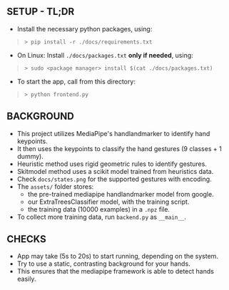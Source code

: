 ## SETUP - TL;DR

* Install the necessary python packages, using:
>  ``> pip install -r ./docs/requirements.txt``

* On Linux: Install ``./docs/packages.txt`` **only if needed**, using:
>``> sudo <package manager> install $(cat ./docs/packages.txt)``

* To start the app, call from this directory:
>``> python frontend.py``

## BACKGROUND

* This project utilizes MediaPipe's handlandmarker to identify hand keypoints.
* It then uses the keypoints to classify the hand gestures (9 classes  + 1 dummy).
* Heuristic method uses rigid geometric rules to identify gestures.
* Skitmodel method uses a scikit model trained from heuristics data.
* Check ``docs/states.png`` for the supported gestures with encoding.
* The ``assets/`` folder stores:
   * the pre-trained mediapipe handlandmarker model from google.
   * our ExtraTreesClassifier model, with the training script.
   * the training data (10000 examples) in a ```.npz``` file.
* To collect more training data, run  ``backend.py``  as ``__main__``.

## CHECKS

* App may take (5s to 20s) to start running, depending on the system.
* Try to use a static, contrasting background for your hands.
* This ensures that the mediapipe framework is able to detect hands easily.
